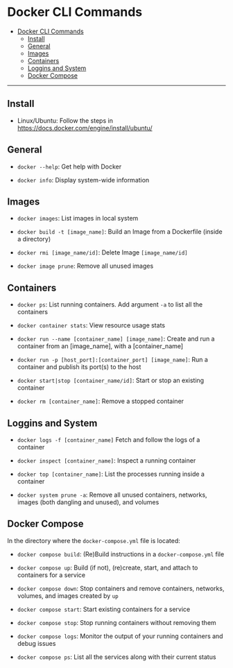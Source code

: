 # Docker CLI Commands

- [Docker CLI Commands](#docker-cli-commands)
  - [Install](#install)
  - [General](#general)
  - [Images](#images)
  - [Containers](#containers)
  - [Loggins and System](#loggins-and-system)
  - [Docker Compose](#docker-compose)

---
## Install

* Linux/Ubuntu: Follow the steps in 
https://docs.docker.com/engine/install/ubuntu/

## General

* `docker --help`: Get help with Docker

* `docker info`: Display system-wide information

## Images

* `docker images`: List images in local system
 
* `docker build -t [image_name]`: Build an Image from a Dockerfile (inside a
directory)

* `docker rmi [image_name/id]`: Delete Image `[image_name/id]`

* `docker image prune`: Remove all unused images

## Containers

* `docker ps`: List running containers. Add argument `-a` to list all the
containers

* `docker container stats`: View resource usage stats

* `docker run --name [container_name] [image_name]`: Create and run a container 
from an [image_name], with a [container_name]

* `docker run -p [host_port]:[container_port] [image_name]`: Run a container
and publish its port(s) to the host

* `docker start|stop [container_name/id]`: Start or stop an existing container

* `docker rm [container_name]`: Remove a stopped container

## Loggins and System

* `docker logs -f [container_name]` Fetch and follow the logs of a container
  
* `docker inspect [container_name]`: Inspect a running container

* `docker top [container_name]`: List the processes running inside a container

* `docker system prune -a`: Remove all unused containers, networks, images 
(both dangling and unused), and volumes

## Docker Compose

In the directory where the `docker-compose.yml` file is located:

* `docker compose build`: (Re)Build instructions in a `docker-compose.yml` 
file

* `docker compose up`: Build (if not), (re)create, start, and attach to 
containers for a service

* `docker compose down`: Stop containers and remove containers, networks, 
volumes, and images created by `up`

* `docker compose start`: Start existing containers for a service

* `docker compose stop`: Stop running containers without removing them

* `docker compose logs`: Monitor the output of your running containers and 
debug issues

* `docker compose ps`: List all the services along with their current status